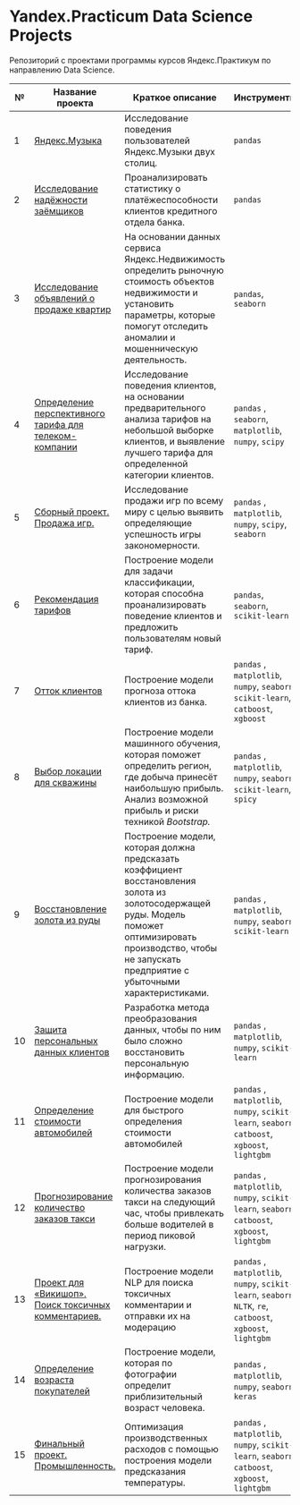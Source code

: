 # Yandex.Practicum Data Science Projects

Репозиторий с проектами программы курсов Яндекс.Практикум по направлению Data Science.

| № | Название проекта  | Краткое описание | Инструменты |
|--|--|--|--|
|1| [Яндекс.Музыка](https://github.com/DmitryKropivnyi/yandex_practicum_DS_projects/tree/main/1_Yandex_music) | Исследование поведения пользователей Яндекс.Музыки двух столиц. | `pandas` |
|2| [Исследование надёжности заёмщиков](https://github.com/DmitryKropivnyi/yandex_practicum_DS_projects/tree/main/2_Loan) | Проанализировать статистику о платёжеспособности клиентов кредитного отдела банка. | `pandas` |
|3| [Исследование объявлений о продаже квартир](https://github.com/DmitryKropivnyi/yandex_practicum_DS_projects/tree/main/3_real_estate) | На основании данных сервиса Яндекс.Недвижимость определить рыночную стоимость объектов недвижимости и установить параметры, которые помогут отследить аномалии и мошенническую деятельность. | `pandas`, `seaborn`|
|4| [Определение перспективного тарифа для телеком-компании](https://github.com/DmitryKropivnyi/yandex_practicum_DS_projects/tree/main/4_abonents) | Исследование поведения клиентов, на основании предварительного анализа тарифов на небольшой выборке клиентов, и выявление лучшего тарифа для определенной категории клиентов. | `pandas` , `seaborn`,  `matplotlib`, `numpy`, `scipy`|
|5| [Сборный проект. Продажа игр.](https://github.com/DmitryKropivnyi/yandex_practicum_DS_projects/tree/main/5_games) | Исследование продажи игр по всему миру с целью выявить определяющие успешность игры закономерности. | `pandas` , `matplotlib`, `numpy`, `scipy`, `seaborn`|
|6| [Рекомендация тарифов](https://github.com/DmitryKropivnyi/yandex_practicum_DS_projects/tree/main/6_regsys_tariffs) | Построение модели для задачи классификации, которая способна проанализировать поведение клиентов и предложить пользователям новый тариф. | `pandas`, `seaborn`, `scikit-learn`|
|7| [Отток клиентов](https://github.com/DmitryKropivnyi/yandex_practicum_DS_projects/tree/main/7_clients) | Построение модели прогноза оттока клиентов из банка. | `pandas` , `matplotlib`, `numpy`, `seaborn`, `scikit-learn`, `catboost`, `xgboost`|
|8| [Выбор локации для скважины](https://github.com/DmitryKropivnyi/yandex_practicum_DS_projects/tree/main/8_boreholes) | Построение модели машинного обучения, которая поможет определить регион, где добыча принесёт наибольшую прибыль. Анализ возможной прибыль и риски техникой _Bootstrap._ | `pandas` , `matplotlib`, `numpy`, `seaborn`, `scikit-learn`, `spicy`|
|9| [Восстановление золота из руды](https://github.com/DmitryKropivnyi/yandex_practicum_DS_projects/tree/main/9_flotation) | Построение модели, которая должна предсказать коэффициент восстановления золота из золотосодержащей руды. Модель поможет оптимизировать производство, чтобы не запускать предприятие с убыточными характеристиками. | `pandas` , `matplotlib`, `numpy`, `seaborn`, `scikit-learn`|
|10| [Защита персональных данных клиентов](https://github.com/KirillErokhin/yandex_practicum_DS_projects/tree/main/10_algebra) | Разработка метода преобразования данных, чтобы по ним было сложно восстановить персональную информацию.| `pandas` , `matplotlib`, `numpy`, `scikit-learn`|
|11| [Определение стоимости автомобилей](https://github.com/KirillErokhin/yandex_practicum_DS_projects/tree/main/11_auto) | Построение модели для быстрого определения стоимости автомобилей | `pandas` , `matplotlib`, `numpy`, `scikit-learn`, `seaborn`, `catboost`, `xgboost`, `lightgbm`|
|12| [Прогнозирование количество заказов такси](https://github.com/KirillErokhin/yandex_practicum_DS_projects/tree/main/12_time_series) | Построение модели прогнозирования количества заказов такси на следующий час, чтобы привлекать больше водителей в период пиковой нагрузки.| `pandas` , `matplotlib`, `numpy`, `scikit-learn`, `seaborn`, `catboost`, `xgboost`, `lightgbm`|
|13| [Проект для «Викишоп». Поиск токсичных комментариев.](https://github.com/KirillErokhin/yandex_practicum_DS_projects/tree/main/13_NLP) | Построение модели NLP для поиска токсичных комментарии и отправки их на модерацию| `pandas` , `matplotlib`, `numpy`, `scikit-learn`, `seaborn`, `NLTK`, `re`, `catboost`, `xgboost`, `lightgbm`|
|14| [Определение возраста покупателей](https://github.com/KirillErokhin/yandex_practicum_DS_projects/tree/main/14_CV) |Построение модели, которая по фотографии определит приблизительный возраст человека. | `pandas` , `matplotlib`, `numpy`, `seaborn`, `keras`|
|15| [Финальный проект. Промышленность.](https://github.com/KirillErokhin/yandex_practicum_DS_projects/tree/main/15_final_project) |Оптимизация производственных расходов с помощью построения модели предсказания температуры. | `pandas` , `matplotlib`, `numpy`, `scikit-learn`, `seaborn`, `catboost`, `xgboost`, `lightgbm`|
